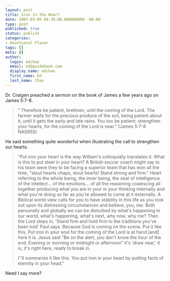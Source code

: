 ```yaml
---
layout: post
title: Iron in the Heart
date: 2007-03-05 04:39:08.000000000 -08:00
type: post
published: true
status: publish
categories:
- Devotional Flavor
tags: []
meta: {}
author:
  login: edchao
  email: ed@guidebook.com
  display_name: edchao
  first_name: Ed
  last_name: Chao
---
```

<p>Dr. Craigen preached a sermon on the book of James a few years ago on James 5:7-8.</p>
<blockquote><p> “  Therefore be patient, brethren, until the coming of the Lord. The farmer waits for the precious produce of the soil, being patient about it, until it gets the early and late rains. You too be patient; strengthen your hearts, for the coming of the Lord is near.” (James 5:7-8 NAS95S)</p></blockquote>
<p>He said something quite wonderful when illustrating the call to strengthen our hearts.</p>
<blockquote><p>"Put iron your heart is the way William's colloquially translates it. What is this to put steel in your heart? A British soccer coach might say to his team were they to be facing a superior team that has won all the time, "stout hearts chaps, stout hearts! Stand strong and firm."  Heart referring to the whole being, the inner being, the seat of intelligence of the intellect... of the emotions... of all the reasoning coalescing all together producing what you are in your in your thinking internally and what you're doing so far as you're allowed to come at it externally. A Biblical world view calls for you to have stability in this life as you look out upon its distressing circumstances and believe, you, me.  Both personally and globally we can be disturbed by what's happening in our world, what's happening, what's next, why now, why me?  Then the Lord steps in, 'Stand firm and hold firm to the traditions you've been told' Paul says.  Because God is coming on the scene. Put it like this, Put iron in your soul for the coming of the Lord is at hand [and] here it is.  Jesus said "Be on the alert, you don't know the hour of the end. Evening or morning or midnight or afternoon" it's 'draw near,' it is, it's right here, ready to break in.</p>
<p>I''ll summarize it like this: You put iron in your heart by putting facts of eternity in your head."</p></blockquote>
<p>Need I say more?</p>
